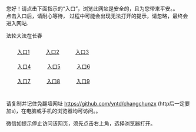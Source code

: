 您好！请点击下面指示的“入口”，浏览此网站是安全的，且为您带来平安。。 <br/>
点击入口后，请耐心等待， 过程中可能会出现无法打开的提示，请忽略，最终会进入网站. </br>

法轮大法在长春<br/>
<div style="padding:10px"><a style="margin:20px" target="_blank" href="http://dr1fithd4npok.cloudfront.net/zytas?cbofjh" id="ccLink1" rel="nofollow">入口1</a> <a target="_blank" style="margin:20px" href="http://d1xl4id723nslb.cloudfront.net/zytas?uynzjef" id="ccLink2" rel="nofollow">入口2</a> <a style="margin:20px" target="_blank" href="http://d2k6ur4rvnm5g0.cloudfront.net/zytas?uxehjau" id="ccLink3" rel="nofollow">入口3</a></div>

<div style="padding:10px" ><a style="margin:20px" target="_blank" href="http://dr1fithd4npok.cloudfront.net/zytas?cbofjh" id="ccLink4" rel="nofollow">入口4</a> <a style="margin:20px" href="http://d1xl4id723nslb.cloudfront.net/zytas?uynzjef" target="_blank" id="ccLink5" rel="nofollow">入口5</a> <a style="margin:20px" href="http://d2k6ur4rvnm5g0.cloudfront.net/zytas?uxehjau" target="_blank" id="ccLink6" rel="nofollow">入口6</a></div>

<div style="padding:10px"><a style="margin:20px" target="_blank" href="http://dr1fithd4npok.cloudfront.net/zytas?cbofjh" id="ccLink7" rel="nofollow">入口7</a> <a style="margin:20px" href="http://d1xl4id723nslb.cloudfront.net/zytas?uynzjef" target="_blank" id="ccLink8" rel="nofollow">入口8</a> <a style="margin:20px" target="_blank" href="http://d2k6ur4rvnm5g0.cloudfront.net/zytas?uxehjau" id="ccLink9" rel="nofollow">入口9</a></div>

<br/>



请复制并记住免翻墙网址 https://github.com/yntd/changchunzx (http后一定要加s)，在电脑或手机的浏览器均可访问。。<br/>

微信如提示停止访问该网页，须先点击右上角，选择浏览器打开。
